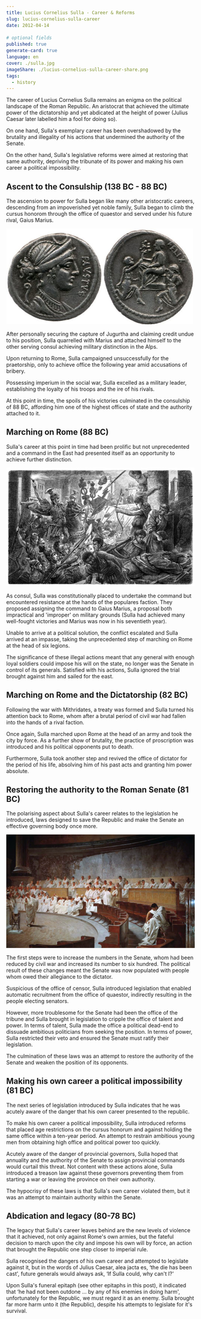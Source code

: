 ```yaml
---
title: Lucius Cornelius Sulla - Career & Reforms
slug: lucius-cornelius-sulla-career
date: 2012-04-14

# optional fields
published: true
generate-card: true
language: en
cover: ./sulla.jpg
imageShare: ./lucius-cornelius-sulla-career-share.png
tags:
  - history
---
```


The career of Lucius Cornelius Sulla remains an enigma on the political landscape of the Roman Republic. An aristocrat that achieved the ultimate power of the dictatorship and yet abdicated at the height of power (Julius Caesar later labelled him a fool for doing so).

On one hand, Sulla's exemplary career has been overshadowed by the brutality and illegality of his actions that undermined the authority of the Senate.

On the other hand, Sulla's legislative reforms were aimed at restoring that same authority, depriving the tribunate of its power and making his own career a political impossibility.

## Ascent to the Consulship (138 BC - 88 BC)

The ascension to power for Sulla began like many other aristocratic careers, descending from an impoverished yet noble family, Sulla began to climb the cursus honorom through the office of quaestor and served under his future rival, Gaius Marius.

![Jugurtha surrendering to Sulla](./jugurtha-surrender-to-sulla-coin.jpg)

After personally securing the capture of Jugurtha and claiming credit undue to his position, Sulla quarrelled with Marius and attached himself to the other serving consul achieving military distinction in the Alps.

Upon returning to Rome, Sulla campaigned unsuccessfully for the praetorship, only to achieve office the following year amid accusations of bribery.

Possessing imperium in the social war, Sulla excelled as a military leader, establishing the loyalty of his troops and the ire of his rivals.

At this point in time, the spoils of his victories culminated in the consulship of 88 BC, affording him one of the highest offices of state and the authority attached to it.

## Marching on Rome (88 BC)

Sulla's career at this point in time had been prolific but not unprecedented and a command in the East had presented itself as an opportunity to achieve further distinction.

![Sulla entering Rome](./sulla-entering-rome.jpg)

As consul, Sulla was constitutionally placed to undertake the command but encountered resistance at the hands of the populares faction. They proposed assigning the command to Gaius Marius, a proposal both impractical and 'improper' on military grounds (Sulla had achieved many well-fought victories and Marius was now in his seventieth year).

Unable to arrive at a political solution, the conflict escalated and Sulla arrived at an impasse, taking the unprecedented step of marching on Rome at the head of six legions.

The significance of these illegal actions meant that any general with enough loyal soldiers could impose his will on the state, no longer was the Senate in control of its generals. Satisfied with his actions, Sulla ignored the trial brought against him and sailed for the east.

## Marching on Rome and the Dictatorship (82 BC)

Following the war with Mithridates, a treaty was formed and Sulla turned his attention back to Rome, whom after a brutal period of civil war had fallen into the hands of a rival faction.

Once again, Sulla marched upon Rome at the head of an army and took the city by force. As a further show of brutality, the practice of proscription was introduced and his political opponents put to death.

Furthermore, Sulla took another step and revived the office of dictator for the period of his life, absolving him of his past acts and granting him power absolute.

## Restoring the authority to the Roman Senate (81 BC)

The polarising aspect about Sulla's career relates to the legislation he introduced, laws designed to save the Republic and make the Senate an effective governing body once more.

![Cicero at the Roman Senate](./cicero-senate.jpg)

The first steps were to increase the numbers in the Senate, whom had been reduced by civil war and increased its number to six hundred. The political result of these changes meant the Senate was now populated with people whom owed their allegiance to the dictator.

Suspicious of the office of censor, Sulla introduced legislation that enabled automatic recruitment from the office of quaestor, indirectly resulting in the people electing senators.

However, more troublesome for the Senate had been the office of the tribune and Sulla brought in legislation to cripple the office of talent and power. In terms of talent, Sulla made the office a political dead-end to dissuade ambitious politicians from seeking the position. In terms of power, Sulla restricted their veto and ensured the Senate must ratify their legislation.

The culmination of these laws was an attempt to restore the authority of the Senate and weaken the position of its opponents.

## Making his own career a political impossibility (81 BC)

The next series of legislation introduced by Sulla indicates that he was acutely aware of the danger that his own career presented to the republic.

To make his own career a political impossibility, Sulla introduced reforms that placed age restrictions on the cursus honorum and against holding the same office within a ten-year period. An attempt to restrain ambitious young men from obtaining high office and political power too quickly.

Acutely aware of the danger of provincial governors, Sulla hoped that annuality and the authority of the Senate to assign provincial commands would curtail this threat. Not content with these actions alone, Sulla introduced a treason law against these governors preventing them from starting a war or leaving the province on their own authority.

The hypocrisy of these laws is that Sulla's own career violated them, but it was an attempt to maintain authority within the Senate.

## Abdication and legacy (80-78 BC)

The legacy that Sulla's career leaves behind are the new levels of violence that it achieved, not only against Rome's own armies, but the fateful decision to march upon the city and impose his own will by force, an action that brought the Republic one step closer to imperial rule.

Sulla recognised the dangers of his own career and attempted to legislate against it, but in the words of Julius Caesar, alea jacta es, ‘the die has been cast', future generals would always ask, ‘If Sulla could, why can't I?'

Upon Sulla's funeral epitaph (see other epitaphs in this post), it indicated that ‘he had not been outdone … by any of his enemies in doing harm', unfortunately for the Republic, we must regard it as an enemy. Sulla brought far more harm unto it (the Republic), despite his attempts to legislate for it's survival.
